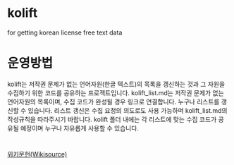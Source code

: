 # kolift
for getting korean license free text data

# 운영방법
kolift는 저작권 문제가 없는 언어자원(한글 텍스트)의 목록을 갱신하는 것과 그 자원을 수집하기 위한 코드를 공유하는 프로젝트입니다.
kolift_list.md는 저작권 문제가 없는 언어자원의 목록이며, 수집 코드가 완성될 경우 링크로 연결합니다. 
누구나 리스트를 갱신할 수 있습니다. 리스트 갱신은 수집 요청의 의도로도 사용 가능하며 kolift_list.md의 작성규칙을 따라주시기 바랍니다.
kolift 폴더 내에는 각 리스트에 맞는 수집 코드가 공유될 예정이며 누구나 자유롭게 사용할 수 있습니다.

# 

[위키문헌(Wikisource)](https://ko.wikisource.org/wiki/%EC%9C%84%ED%82%A4%EB%AC%B8%ED%97%8C:%EB%8C%80%EB%AC%B8)
